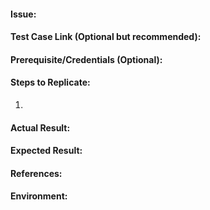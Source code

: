 #### Issue:

#### Test Case Link (Optional but recommended):

#### Prerequisite/Credentials (Optional):

#### Steps to Replicate:
1. 

#### Actual Result:

#### Expected Result:

#### References:

#### Environment:

